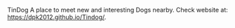 TinDog
A place to meet new and interesting Dogs nearby.
Check website at: https://dpk2012.github.io/Tindog/.
